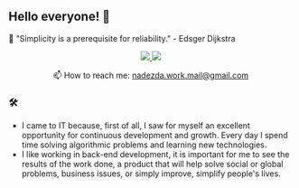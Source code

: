 ## Hello everyone! 👋

📌 "Simplicity is a prerequisite for reliability." - Edsger Dijkstra

<p align='center'>
   <a href="https://www.linkedin.com/in/nadin-kontsinebina-2a8945229/">
       <img src="https://img.shields.io/badge/linkedin-%230077B5.svg?&style=for-the-badge&logo=linkedin&logoColor=white"/>
   </a>
   <a href="https://t.me/Hello_Nadia">
       <img src="https://img.shields.io/badge/Telegram-2CA5E0?style=for-the-badge&logo=telegram&logoColor=white"/>
   </a>
<p align='center'>
   📫 How to reach me: <a href='mailto:nadezda.work.mail@gmail.com'>nadezda.work.mail@gmail.com</a>
</p>


### 🛠 
* I came to IT because, first of all, I saw for myself an excellent opportunity for continuous development and growth. Every day I spend time solving algorithmic problems and learning new technologies.
* I like working in back-end development, it is important for me to see the results of the work done, a product that will help solve social or global problems, business issues, or simply improve, simplify people's lives.
